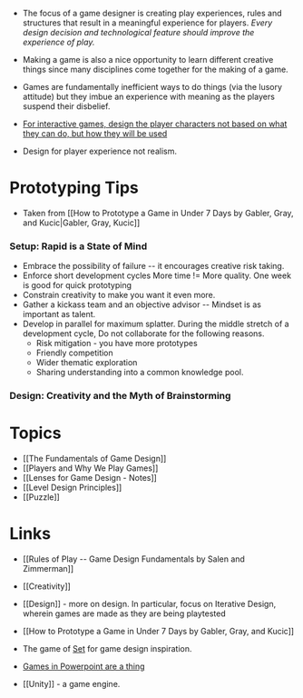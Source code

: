 * The focus of a game designer is creating play experiences, rules and structures that result in a meaningful experience for players. *Every design decision and technological feature should improve the experience of play.*

* Making a game is also a nice opportunity to learn different creative things since many disciplines come together for the making of a game.

* Games are fundamentally inefficient ways to do things (via the lusory attitude) but they imbue an experience with meaning as the players suspend their disbelief.

* [For interactive games, design the player characters not based on what they can do, but how they will be used](https://www.youtube.com/watch?v=7EpgjR-k3fE)

* Design for player experience not realism. 

# Prototyping Tips 
* Taken from [[How to Prototype a Game in Under 7 Days by Gabler, Gray, and Kucic|Gabler, Gray, Kucic]]
### Setup: Rapid is a State of Mind  
* Embrace the possibility of failure -- it encourages creative risk taking. 
* Enforce short development cycles More time != More quality. One week is good for quick prototyping 
* Constrain creativity to make you want it even more. 
* Gather a kickass team and an objective advisor -- Mindset is as important as talent. 
* Develop in parallel for maximum splatter. During the middle stretch of a development cycle, Do not collaborate for the following reasons. 
	* Risk mitigation - you have more prototypes
	* Friendly competition 
	* Wider thematic exploration 
	* Sharing understanding into a common knowledge pool. 
### Design: Creativity and the Myth of Brainstorming


# Topics
* [[The Fundamentals of Game Design]]
* [[Players and Why We Play Games]]
* [[Lenses for Game Design - Notes]]
* [[Level Design Principles]]
* [[Puzzle]]

# Links
* [[Rules of Play -- Game Design Fundamentals by Salen and Zimmerman]]
* [[Creativity]]
* [[Design]] - more on design. In particular, focus on Iterative Design, wherein games are made as they are being playtested
* [[How to Prototype a Game in Under 7 Days by Gabler, Gray, and Kucic]]

* The game of [Set](https://www.youtube.com/watch?v=EkFX9jUJPKk) for game design inspiration.
* [Games in Powerpoint are a thing](https://www.youtube.com/watch?v=KDUiw2BHE5Y)
* [[Unity]] - a game engine.